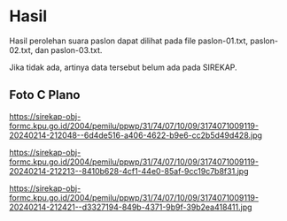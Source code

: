 # Hasil

Hasil perolehan suara paslon dapat dilihat pada file paslon-01.txt, paslon-02.txt, dan paslon-03.txt.

Jika tidak ada, artinya data tersebut belum ada pada SIREKAP.

## Foto C Plano

https://sirekap-obj-formc.kpu.go.id/2004/pemilu/ppwp/31/74/07/10/09/3174071009119-20240214-212048--6d4de516-a406-4622-b9e6-cc2b5d49d428.jpg

https://sirekap-obj-formc.kpu.go.id/2004/pemilu/ppwp/31/74/07/10/09/3174071009119-20240214-212213--8410b628-4cf1-44e0-85af-9cc19c7b8f31.jpg

https://sirekap-obj-formc.kpu.go.id/2004/pemilu/ppwp/31/74/07/10/09/3174071009119-20240214-212421--d3327194-849b-4371-9b9f-39b2ea418411.jpg
